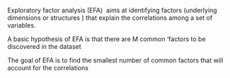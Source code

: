 Exploratory factor analysis (EFA)  aims at  identifying factors (underlying dimensions or structures ) that explain the correlations among a set of variables. 

A basic hypothesis of EFA is that there are M common ‘factors to be discovered in the dataset

The goal of EFA  is to find the smallest number of common factors that will account for the correlations

